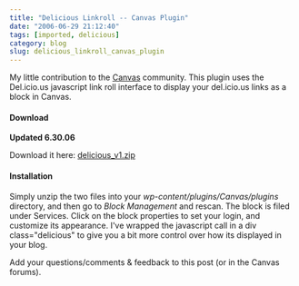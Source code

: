 ```yaml
---
title: "Delicious Linkroll -- Canvas Plugin"
date: "2006-06-29 21:12:40"
tags: [imported, delicious]
category: blog
slug: delicious_linkroll_canvas_plugin
---
```


My little contribution to the <a title="Canvas for Wordpress" href="https://www.freshpursuits.com/canvas/">Canvas</a> community. This plugin uses the Del.icio.us javascript link roll interface to display your del.icio.us links as a block in Canvas.

<h4>Download</h4>

<strong>Updated 6.30.06</strong>

Download it here: <a title="Delicious v1" href="https://blog.mcstudios.net/delicious_v1.zip">delicious_v1.zip</a>

<h4>Installation</h4>

Simply unzip the two files into your <em>wp-content/plugins/Canvas/plugins</em> directory, and then go to <em>Block Management </em>and rescan. The block is filed under Services. Click on the block properties to set your login, and customize its appearance. I've wrapped the javascript call in a div class="delicious" to give you a bit more control over how its displayed in your blog.

Add your questions/comments & feedback to this post (or in the Canvas forums).
